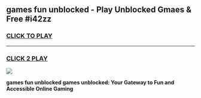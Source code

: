 
## games fun unblocked - Play Unblocked Gmaes & Free #i42zz
<h3>
<a href="https://premium.freeplayer.one?title=games_fun_unblocked&ref=03M">CLICK TO PLAY</a></h3>
<hr>

<h3>
<a href="https://premium.freeplayer.one?title=games_fun_unblocked&ref=03M">CLICK 2 PLAY</a>
  
</h3>

<a href="https://premium.freeplayer.one?title=games_fun_unblocked&ref=03M"><img src="https://clearcache.store/games.png"></a>


**games fun unblocked games unblocked: Your Gateway to Fun and Accessible Online Gaming**
